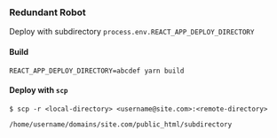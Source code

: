 ### Redundant Robot

Deploy with subdirectory `process.env.REACT_APP_DEPLOY_DIRECTORY`

#### Build

`REACT_APP_DEPLOY_DIRECTORY=abcdef yarn build`

#### Deploy with `scp`

`$ scp -r <local-directory> <username@site.com>:<remote-directory>`

`/home/username/domains/site.com/public_html/subdirectory`
